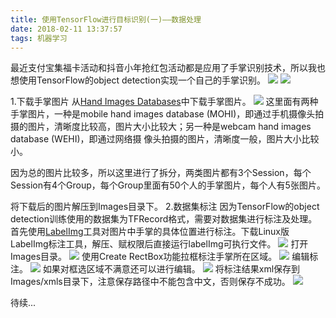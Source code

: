 ```yaml
---
title: 使用TensorFlow进行目标识别(一)——数据处理
date: 2018-02-11 13:37:57
tags: 机器学习
---
```


最近支付宝集福卡活动和抖音小年抢红包活动都是应用了手掌识别技术，所以我也想使用TensorFlow的object detection实现一个自己的手掌识别。
![](objectdetection1/zhifubao.jpg)
![](objectdetection1/douyin.jpg)

1.下载手掌图片
从[Hand Images Databases](https://www.mutah.edu.jo/biometrix/hand-images-databases.html)中下载手掌图片。
![](objectdetection1/0.png)
这里面有两种手掌图片，一种是mobile hand images database (MOHI)，即通过手机摄像头拍摄的图片，清晰度比较高，图片大小比较大；另一种是webcam hand images database (WEHI)，即通过网络摄 像头拍摄的图片，清晰度一般，图片大小比较小。

因为总的图片比较多，所以这里进行了拆分，两类图片都有3个Session，每个Session有4个Group，每个Group里面有50个人的手掌图片，每个人有5张图片。

将下载后的图片解压到Images目录下。
2.数据集标注
因为TensorFlow的object detection训练使用的数据集为TFRecord格式，需要对数据集进行标注及处理。
首先使用[LabelImg](https://github.com/tzutalin/labelImg)工具对图片中手掌的具体位置进行标注。下载Linux版LabelImg标注工具，解压、赋权限后直接运行labelImg可执行文件。
![](objectdetection1/1.png)
打开Images目录。
![](objectdetection1/2.png)
使用Create RectBox功能拉框标注手掌所在区域。
![](objectdetection1/3.png)
编辑标注。
![](objectdetection1/4.png)
如果对框选区域不满意还可以进行编辑。
![](objectdetection1/5.png)
将标注结果xml保存到Images/xmls目录下，注意保存路径中不能包含中文，否则保存不成功。
![](objectdetection1/6.png)

待续...